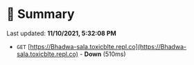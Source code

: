 # 📖 Summary
Last updated: **11/10/2021, 5:32:08 PM**

- `GET` [https://Bhadwa-sala.toxicblte.repl.co](https://Bhadwa-sala.toxicblte.repl.co) - **Down** (510ms)
